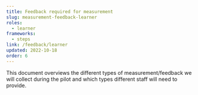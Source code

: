 ```yaml
---
title: Feedback required for measurement
slug: measurement-feedback-learner
roles:
  - learner
frameworks:
  - steps
link: /feedback/learner
updated: 2022-10-18
order: 6
---
```

This document overviews the different types of measurement/feedback we will collect during the pilot and which types different staff will need to provide.​